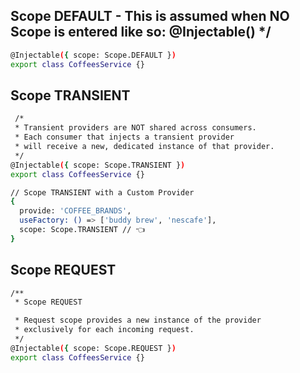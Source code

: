 ## Scope DEFAULT - This is assumed when NO Scope is entered like so: @Injectable() */

```bash
@Injectable({ scope: Scope.DEFAULT })
export class CoffeesService {}
```

## Scope TRANSIENT 

```bash
 /* 
 * Transient providers are NOT shared across consumers. 
 * Each consumer that injects a transient provider 
 * will receive a new, dedicated instance of that provider. 
 */
@Injectable({ scope: Scope.TRANSIENT })
export class CoffeesService {}

// Scope TRANSIENT with a Custom Provider
{
  provide: 'COFFEE_BRANDS',
  useFactory: () => ['buddy brew', 'nescafe'],
  scope: Scope.TRANSIENT // 👈
}
```

## Scope REQUEST 

```bash
/**
 * Scope REQUEST 

 * Request scope provides a new instance of the provider 
 * exclusively for each incoming request. 
 */
@Injectable({ scope: Scope.REQUEST })
export class CoffeesService {}
```